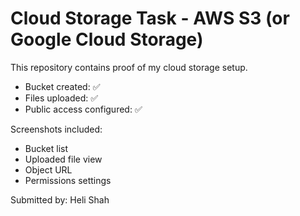 #  Cloud Storage Task - AWS S3 (or Google Cloud Storage)

This repository contains proof of my cloud storage setup.

- Bucket created: ✅
- Files uploaded: ✅
- Public access configured: ✅

Screenshots included:
- Bucket list
- Uploaded file view
- Object URL
- Permissions settings

Submitted by: Heli Shah
